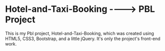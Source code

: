 # Hotel-and-Taxi-Booking  ----> PBL Project
This is my Pbl project, Hotel-and-Taxi-Booking, which was created using HTML5, CSS3, Bootstrap, and a little jQuery. It's only the project's front-end work.
